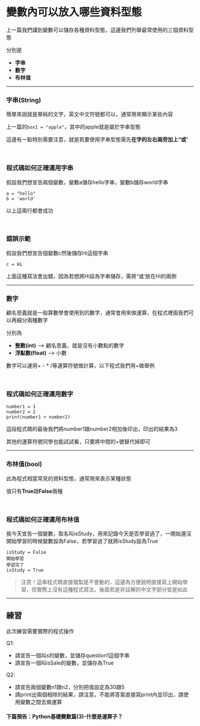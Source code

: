 # 變數內可以放入哪些資料型態

上一篇我們講到變數可以儲存各種資料型態，這邊我們列舉最常使用的三個資料型態

分別是
- **字串**
- **數字**
- **布林值**

---

### 字串(String)

簡單來說就是單純的文字，英文中文符號都可以，通常用來顯示某些內容

上一篇的```box1 = "apple"```，其中的apple就是屬於字串型態

這邊有一點特別需要注意，就是若要使用字串型態需先**在字的左右兩旁加上“或‘**

&nbsp;

### 程式碼如何正確運用字串

假設我們想宣告兩個變數，變數a儲存hello字串，變數b儲存world字串

```
a = "hello"
b = 'world'
```
以上這兩行都會成功

&nbsp;

### 錯誤示範

假設我們想宣告個變數c然後儲存Hi這個字串

```
c = Hi
```
上面這種寫法會出錯，因為若想將Hi設為字串儲存，需將“或‘放在Hi的兩側

---

### 數字

顧名思義就是一般算數學會使用到的數字，通常會用來做運算，在程式裡面我們可以再細分兩種數字

分別為

- **整數(int)**  --> 顧名思義，就是沒有小數點的數字
- **浮點數(float)** --> 小數

數字可以運用+ - * /等運算符號做計算，以下程式我們用+做舉例

&nbsp;

### 程式碼如何正確運用數字

```
number1 = 1
number2 = 2
print(number1 + number2)
```

這段程式碼的最後我們將number1跟number2相加後印出，印出的結果為3

其他的運算符號同學也能試試看，只要將中間的+號替代掉即可

---

### 布林值(bool)

此為程式相當常見的資料型態，通常用來表示某種狀態

值只有**True**跟**False**兩種

&nbsp;

### 程式碼如何正確運用布林值

我今天宣告一個變數，取名叫isStudy，用來記錄今天是否學習過了，一開始還沒開始學習的時候變數設為False，若學習過了就將isStudy設為True

```
isStudy = False
開始學習
學習完了
isStudy = True
```
> 注意！這串程式碼直接複製是不會動的，這邊為方便說明直接寫上開始學習，但實際上沒有這種程式寫法，後面若是非註解的中文字部分皆是如此


---

## 練習

此次練習需要實際的程式操作

Q1: 
- 請宣告一個叫s的變數，並儲存question1這個字串
- 請宣告一個叫isSale的變數，並儲存為True

Q2: 
- 請宣告兩個變數n1跟n2，分別把值設定為30跟5
- 請print出兩個相除的結果，請注意，不能將答案直接寫print內並印出，請使用變數之間去做運算


#### 下篇預告：Python基礎變數篇(3)-什麼是運算子？